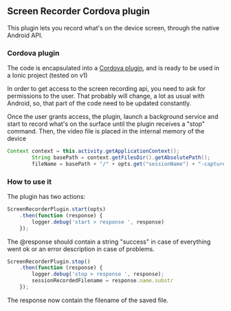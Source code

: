 ## Screen Recorder Cordova plugin

This plugin lets you record what's on the device screen, through the native Android API. 

### Cordova plugin

The code is encapsulated into a [Cordova plugin](https://cordova.apache.org/docs/es/latest/guide/hybrid/plugins/), and is ready to be used in a Ionic project (tested on v1)

In order to get access to the screen recording api, you need to ask for permissions to the user. That probably will change, a lot as usual with Android, so, that part of the code need to be updated constantly.

Once the user grants access, the plugin, launch a background service and start to record what's on the surface until the plugin receives a "stop" command.
Then, the video file is placed in the internal memory of the device

```java
Context context = this.activity.getApplicationContext();
        String basePath = context.getFilesDir().getAbsolutePath();
        fileName = basePath + "/" + opts.get("sessionName") + "-capture.mp4";
```

### How to use it

The plugin has two actions:

```javascript
ScreenRecorderPlugin.start(opts)
    .then(function (response) {
        logger.debug('start > response ', response)
    });
```

The @response should contain a string "success" in case of everything went ok or an error description in case of problems.


```javascript
ScreenRecorderPlugin.stop()
    .then(function (response) {
        logger.debug('stop > response ', response);       
        sessionRecordedFilename = response.name.substr
    });
```

The response now contain the filename of the saved file.

